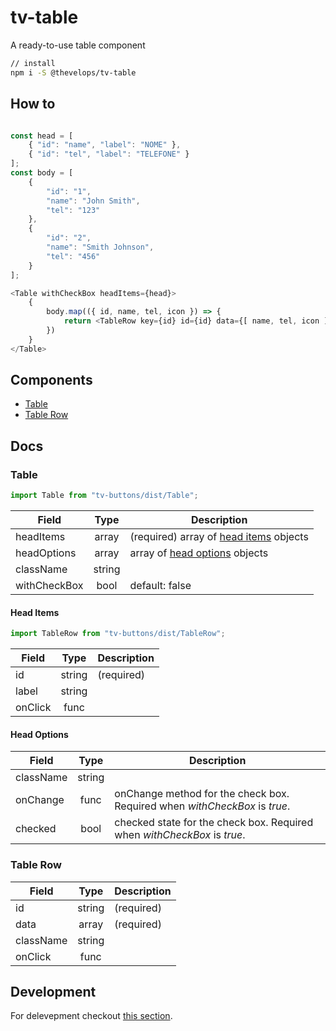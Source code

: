 # tv-table

A ready-to-use table component
```bash
// install
npm i -S @thevelops/tv-table
```
## How to
```javascript

const head = [
    { "id": "name", "label": "NOME" },
    { "id": "tel", "label": "TELEFONE" }
];
const body = [
    {
        "id": "1",
        "name": "John Smith",
        "tel": "123"
    },
    {
        "id": "2",
        "name": "Smith Johnson",
        "tel": "456"
    }
];

<Table withCheckBox headItems={head}>
    {
        body.map(({ id, name, tel, icon }) => {
            return <TableRow key={id} id={id} data={[ name, tel, icon ]} />;
        })
    }
</Table>
```


## Components
- [Table](#table)
- [Table Row](#table-row)

## Docs
### Table
```javascript
import Table from "tv-buttons/dist/Table";
```

**Field** | **Type** | **Description**
--- | :---: | ---
headItems | array | (required) array of [head items](head-items) objects
headOptions | array | array of [head options](head-options) objects
className | string |
withCheckBox | bool | default: false

#### Head Items
```javascript
import TableRow from "tv-buttons/dist/TableRow";
```

**Field** | **Type** | **Description**
--- | :---: | ---
id | string | (required)
label | string |
onClick | func |

#### Head Options

**Field** | **Type** | **Description**
--- | :---: | ---
className | string |
onChange | func | onChange method for the check box. Required when _withCheckBox_ is _true_.
checked | bool | checked state for the check box. Required when _withCheckBox_ is _true_.

### Table Row

**Field** | **Type** | **Description**
--- | :---: | ---
id | string | (required)
data | array | (required)
className | string |
onClick | func |

## Development
For delevepment checkout [this section](https://github.com/shareThevelopment/tv-handbook/Development).